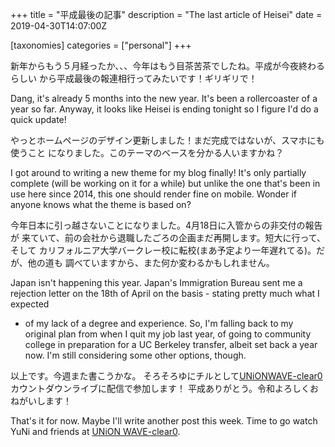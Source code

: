 +++
title = "平成最後の記事"
description = "The last article of Heisei"
date = 2019-04-30T14:07:00Z

[taxonomies]
categories = ["personal"]
+++

新年からもう５月経ったか、、、今年はもう目茶苦茶でしたね。平成が今夜終わるらしい
から平成最後の報連相行ってみたいです！ギリギリで！

Dang, it's already 5 months into the new year. It's been a rollercoaster of a
year so far. Anyway, it looks like Heisei is ending tonight so I figure I'd do
a quick update!

やっとホームページのデザイン更新しました！まだ完成ではないが、スマホにも使うこと
になりました。このテーマのベースを分かる人いますかね？

I got around to writing a new theme for my blog finally! It's only partially
complete (will be working on it for a while) but unlike the one that's been in
use here since 2014, this one should render fine on mobile. Wonder if anyone
knows what the theme is based on?

今年日本に引っ越さないことになりました。4月18日に入管からの非交付の報告が
来ていて、前の会社から退職したごろの企画まだ再開します。短大に行って、そして
カリフォルニア大学バークレー校に転校(まあ予定より一年遅れてる)。だが、他の道も
調べていますから、また何か変わるかもしれません。

Japan isn't happening this year. Japan's Immigration Bureau sent me a rejection
letter on the 18th of April on the basis - stating pretty much what I expected
- of my lack of a degree and experience. So, I'm falling back to my original
plan from when I quit my job last year, of going to community college in
preparation for a UC Berkeley transfer, albeit set back a year now. I'm still
considering some other options, though.

以上です。今週また書こうかな。
そろそろゆにチルとして[UNiONWAVE-clear0](https://youtu.be/9WW_dGi8dlc)
カウントダウンライブに配信で参加します！
平成ありがとう。令和よろしくおねがいします！

That's it for now. Maybe I'll write another post this week. Time to go watch
YuNi and friends at [UNiON WAVE-clear0](https://youtu.be/9WW_dGi8dlc).
